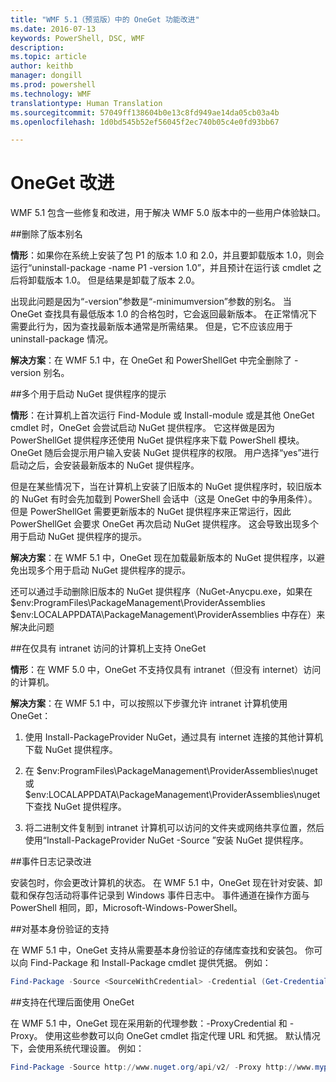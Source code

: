 ```yaml
---
title: "WMF 5.1（预览版）中的 OneGet 功能改进"
ms.date: 2016-07-13
keywords: PowerShell, DSC, WMF
description: 
ms.topic: article
author: keithb
manager: dongill
ms.prod: powershell
ms.technology: WMF
translationtype: Human Translation
ms.sourcegitcommit: 57049ff138604b0e13c8fd949ae14da05cb03a4b
ms.openlocfilehash: 1d0bd545b52ef56045f2ec740b05c4e0fd93bb67

---
```


# OneGet 改进
WMF 5.1 包含一些修复和改进，用于解决 WMF 5.0 版本中的一些用户体验缺口。 

##删除了版本别名

**情形**：如果你在系统上安装了包 P1 的版本 1.0 和 2.0，并且要卸载版本 1.0，则会运行“uninstall-package -name P1 -version 1.0”，并且预计在运行该 cmdlet 之后将卸载版本 1.0。 但是结果是卸载了版本 2.0。 
    
出现此问题是因为“-version”参数是“-minimumversion”参数的别名。 当 OneGet 查找具有最低版本 1.0 的合格包时，它会返回最新版本。 在正常情况下需要此行为，因为查找最新版本通常是所需结果。 但是，它不应该应用于 uninstall-package 情况。
    
**解决方案**：在 WMF 5.1 中，在 OneGet 和 PowerShellGet 中完全删除了 -version 别名。 

##多个用于启动 NuGet 提供程序的提示

**情形**：在计算机上首次运行 Find-Module 或 Install-module 或是其他 OneGet cmdlet 时，OneGet 会尝试启动 NuGet 提供程序。 它这样做是因为 PowerShellGet 提供程序还使用 NuGet 提供程序来下载 PowerShell 模块。 OneGet 随后会提示用户输入安装 NuGet 提供程序的权限。 用户选择“yes”进行启动之后，会安装最新版本的 NuGet 提供程序。 
    
但是在某些情况下，当在计算机上安装了旧版本的 NuGet 提供程序时，较旧版本的 NuGet 有时会先加载到 PowerShell 会话中（这是 OneGet 中的争用条件）。 但是 PowerShellGet 需要更新版本的 NuGet 提供程序来正常运行，因此 PowerShellGet 会要求 OneGet 再次启动 NuGet 提供程序。 这会导致出现多个用于启动 NuGet 提供程序的提示。

**解决方案**：在 WMF 5.1 中，OneGet 现在加载最新版本的 NuGet 提供程序，以避免出现多个用于启动 NuGet 提供程序的提示。

还可以通过手动删除旧版本的 NuGet 提供程序（NuGet-Anycpu.exe，如果在 $env:ProgramFiles\PackageManagement\ProviderAssemblies $env:LOCALAPPDATA\PackageManagement\ProviderAssemblies 中存在）来解决此问题


##在仅具有 intranet 访问的计算机上支持 OneGet

**情形**：在 WMF 5.0 中，OneGet 不支持仅具有 intranet（但没有 internet）访问的计算机。

**解决方案**：在 WMF 5.1 中，可以按照以下步骤允许 intranet 计算机使用 OneGet：

1. 使用 Install-PackageProvider NuGet，通过具有 internet 连接的其他计算机下载 NuGet 提供程序。

2. 在 $env:ProgramFiles\PackageManagement\ProviderAssemblies\nuget 或 $env:LOCALAPPDATA\PackageManagement\ProviderAssemblies\nuget 下查找 NuGet 提供程序。 

3. 将二进制文件复制到 intranet 计算机可以访问的文件夹或网络共享位置，然后使用“Install-PackageProvider NuGet -Source <Path to folder>”安装 NuGet 提供程序。


##事件日志记录改进

安装包时，你会更改计算机的状态。 在 WMF 5.1 中，OneGet 现在针对安装、卸载和保存包活动将事件记录到 Windows 事件日志中。 事件通道在操作方面与 PowerShell 相同，即，Microsoft-Windows-PowerShell。

##对基本身份验证的支持

在 WMF 5.1 中，OneGet 支持从需要基本身份验证的存储库查找和安装包。 你可以向 Find-Package 和 Install-Package cmdlet 提供凭据。 例如：

``` PowerShell
Find-Package -Source <SourceWithCredential> -Credential (Get-Credential)
```
##支持在代理后面使用 OneGet

在 WMF 5.1 中，OneGet 现在采用新的代理参数：-ProxyCredential 和 -Proxy。 使用这些参数可以向 OneGet cmdlet 指定代理 URL 和凭据。 默认情况下，会使用系统代理设置。 例如：

``` PowerShell
Find-Package -Source http://www.nuget.org/api/v2/ -Proxy http://www.myproxyserver.com -ProxyCredential (Get-Credential)
```



<!--HONumber=Aug16_HO3-->



